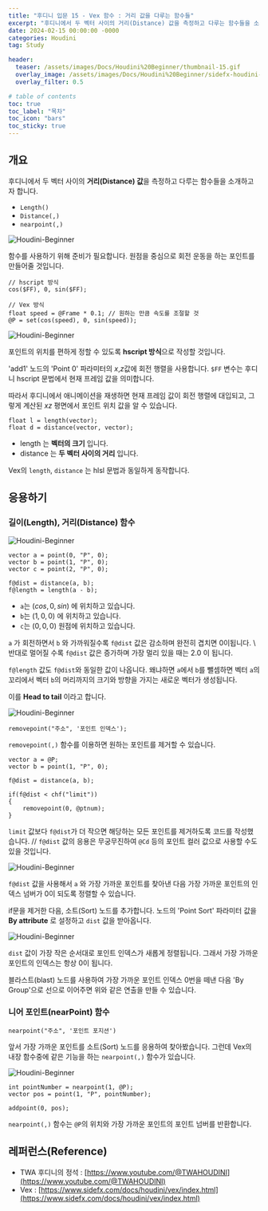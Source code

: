 ```yaml
---
title: "후디니 입문 15 - Vex 함수 : 거리 값을 다루는 함수들"
excerpt: "후디니에서 두 벡터 사이의 거리(Distance) 값을 측정하고 다루는 함수들을 소개하고자 합니다."
date: 2024-02-15 00:00:00 -0000
categories: Houdini
tag: Study

header:
  teaser: /assets/images/Docs/Houdini%20Beginner/thumbnail-15.gif
  overlay_image: /assets/images/Docs/Houdini%20Beginner/sidefx-houdini-hd-logo-01.png
  overlay_filter: 0.5

# table of contents
toc: true
toc_label: "목차"
toc_icon: "bars"
toc_sticky: true
---
```


## 개요

후디니에서 두 벡터 사이의 **거리(Distance) 값**을 측정하고 다루는 함수들을 소개하고자 합니다.

- `Length()`
- `Distance(,)`
- `nearpoint(,)`

![Houdini-Beginner](/assets/images/Docs/Houdini%20Beginner/094.gif)

함수를 사용하기 위해 준비가 필요합니다. 원점을 중심으로 회전 운동을 하는 포인트를 만들어줄 것입니다.

```hlsl
// hscript 방식
cos($FF), 0, sin($FF);
```

```hlsl
// Vex 방식
float speed = @Frame * 0.1; // 원하는 만큼 속도를 조절할 것
@P = set(cos(speed), 0, sin(speed));
```

![Houdini-Beginner](/assets/images/Docs/Houdini%20Beginner/148.png)

포인트의 위치를 편하게 정할 수 있도록 **hscript 방식**으로 작성할 것입니다.

'add1' 노드의 'Point 0' 파라미터의 ${x}$,${z}$값에 회전 행렬을 사용합니다. `$FF` 변수는 후디니 hscript 문법에서 현재 프레임 값을 의미합니다. 

따라서 후디니에서 애니메이션을 재생하면 현재 프레임 값이 회전 행렬에 대입되고, 그렇게 계산된 ${xz}$ 평면에서 포인트 위치 값을 알 수 있습니다.

```hlsl
float l = length(vector);
float d = distance(vector, vector);
```

- length 는 **벡터의 크기** 입니다.
- distance 는 **두 벡터 사이의 거리** 입니다.

Vex의 `length`, `distance` 는 hlsl 문법과 동일하게 동작합니다.

## 응용하기

### 길이(Length), 거리(Distance) 함수

![Houdini-Beginner](/assets/images/Docs/Houdini%20Beginner/095.gif)

```hlsl
vector a = point(0, "P", 0);
vector b = point(1, "P", 0);
vector c = point(2, "P", 0);

f@dist = distance(a, b);
f@length = length(a - b);
```

- `a`는 ${(cos, 0, sin)}$ 에 위치하고 있습니다.
- `b`는 ${(1, 0, 0)}$ 에 위치하고 있습니다.
- `c`는 ${(0, 0, 0)}$ 원점에 위치하고 있습니다.

`a` 가 회전하면서 `b` 와 가까워질수록 `f@dist` 값은 감소하며 완전히 겹치면 ${0}$이됩니다. \\
반대로 멀어질 수록 `f@dist` 값은 증가하며 가장 멀리 있을 때는 ${2.0}$ 이 됩니다.

`f@length` 값도 `f@dist`와 동일한 값이 나옵니다. 왜냐하면 `a`에서 `b`를 뺄셈하면 벡터 `a`의 꼬리에서 벡터 `b`의 머리까지의 크기와 방향을 가지는 새로운 벡터가 생성됩니다.

이를 **Head to tail** 이라고 합니다.

![Houdini-Beginner](/assets/images/Docs/Houdini%20Beginner/096.gif)

```hlsl
removepoint("주소", '포인트 인덱스');
```

`removepoint(,)` 함수를 이용하면 원하는 포인트를 제거할 수 있습니다. 

```hlsl
vector a = @P;
vector b = point(1, "P", 0);

f@dist = distance(a, b);

if(f@dist < chf("limit"))
{
    removepoint(0, @ptnum);
}
```

`limit` 값보다 `f@dist`가 더 작으면 해당하는 모든 포인트를 제거하도록 코드를 작성했습니다. //
`f@dist` 값의 응용은 무궁무진하여 `@Cd` 등의 포인트 컬러 값으로 사용할 수도 있을 것입니다.

![Houdini-Beginner](/assets/images/Docs/Houdini%20Beginner/097.gif)

`f@dist` 값을 사용해서 `a` 와 가장 가까운 포인트를 찾아낸 다음 가장 가까운 포인트의 인덱스 넘버가 ${0}$이 되도록 정렬할 수 있습니다.

if문을 제거한 다음, 소트(Sort) 노드를 추가합니다. 노드의 'Point Sort' 파라미터 값을 **By attribute** 로 설정하고 `dist` 값을 받아옵니다.

![Houdini-Beginner](/assets/images/Docs/Houdini%20Beginner/098.gif)

`dist` 값이 가장 작은 순서대로 포인트 인덱스가 새롭게 정렬됩니다. 그래서 가장 가까운 포인트의 인덱스는 항상 ${0}$이 됩니다.

블라스트(blast) 노드를 사용하여 가장 가까운 포인트 인덱스 ${0}$번을 떼낸 다음 'By Group'으로 선으로 이어주면 위와 같은 연출을 만들 수 있습니다.

### 니어 포인트(nearPoint) 함수

```hlsl
nearpoint("주소", '포인트 포지션')
```

앞서 가장 가까운 포인트를 소트(Sort) 노드를 응용하여 찾아봤습니다. 그런데 Vex의 내장 함수중에 같은 기능을 하는 `nearpoint(,)` 함수가 있습니다.

![Houdini-Beginner](/assets/images/Docs/Houdini%20Beginner/099.gif)

```hlsl
int pointNumber = nearpoint(1, @P);
vector pos = point(1, "P", pointNumber);

addpoint(0, pos);
```

`nearpoint(,)` 함수는 `@P`의 위치와 가장 가까운 포인트의 포인트 넘버를 반환합니다. 


## 레퍼런스(Reference)
- TWA 후디니의 정석 : [https://www.youtube.com/@TWAHOUDINI](https://www.youtube.com/@TWAHOUDINI)
- Vex : [https://www.sidefx.com/docs/houdini/vex/index.html](https://www.sidefx.com/docs/houdini/vex/index.html)